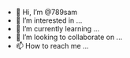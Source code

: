 - 👋 Hi, I’m @789sam
- 👀 I’m interested in ...
- 🌱 I’m currently learning ...
- 💞️ I’m looking to collaborate on ...
- 📫 How to reach me ...

<!---
789sam/789sam is a ✨ special ✨ repository because its `README.md` (this file) appears on your GitHub profile.
You can click the Preview link to take a look at your changes.
--->
